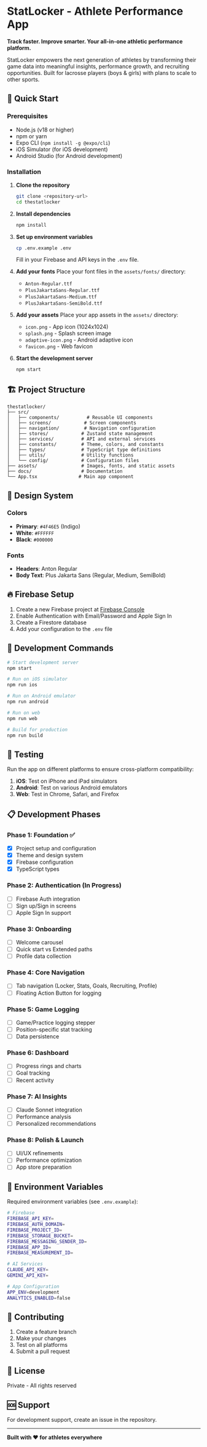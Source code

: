 # StatLocker - Athlete Performance App

**Track faster. Improve smarter. Your all-in-one athletic performance platform.**

StatLocker empowers the next generation of athletes by transforming their game data into meaningful insights, performance growth, and recruiting opportunities. Built for lacrosse players (boys & girls) with plans to scale to other sports.

## 🚀 Quick Start

### Prerequisites
- Node.js (v18 or higher)
- npm or yarn
- Expo CLI (`npm install -g @expo/cli`)
- iOS Simulator (for iOS development)
- Android Studio (for Android development)

### Installation

1. **Clone the repository**
   ```bash
   git clone <repository-url>
   cd thestatlocker
   ```

2. **Install dependencies**
   ```bash
   npm install
   ```

3. **Set up environment variables**
   ```bash
   cp .env.example .env
   ```
   Fill in your Firebase and API keys in the `.env` file.

4. **Add your fonts**
   Place your font files in the `assets/fonts/` directory:
   - `Anton-Regular.ttf`
   - `PlusJakartaSans-Regular.ttf`
   - `PlusJakartaSans-Medium.ttf`
   - `PlusJakartaSans-SemiBold.ttf`

5. **Add your assets**
   Place your app assets in the `assets/` directory:
   - `icon.png` - App icon (1024x1024)
   - `splash.png` - Splash screen image
   - `adaptive-icon.png` - Android adaptive icon
   - `favicon.png` - Web favicon

6. **Start the development server**
   ```bash
   npm start
   ```

## 🏗️ Project Structure

```
thestatlocker/
├── src/
│   ├── components/          # Reusable UI components
│   ├── screens/            # Screen components
│   ├── navigation/         # Navigation configuration
│   ├── stores/            # Zustand state management
│   ├── services/          # API and external services
│   ├── constants/         # Theme, colors, and constants
│   ├── types/             # TypeScript type definitions
│   ├── utils/             # Utility functions
│   └── config/            # Configuration files
├── assets/                # Images, fonts, and static assets
├── docs/                  # Documentation
└── App.tsx               # Main app component
```

## 🎨 Design System

### Colors
- **Primary**: `#4F46E5` (Indigo)
- **White**: `#FFFFFF`
- **Black**: `#000000`

### Fonts
- **Headers**: Anton Regular
- **Body Text**: Plus Jakarta Sans (Regular, Medium, SemiBold)

## 🔥 Firebase Setup

1. Create a new Firebase project at [Firebase Console](https://console.firebase.google.com)
2. Enable Authentication with Email/Password and Apple Sign In
3. Create a Firestore database
4. Add your configuration to the `.env` file

## 📱 Development Commands

```bash
# Start development server
npm start

# Run on iOS simulator
npm run ios

# Run on Android emulator
npm run android

# Run on web
npm run web

# Build for production
npm run build
```

## 🧪 Testing

Run the app on different platforms to ensure cross-platform compatibility:

1. **iOS**: Test on iPhone and iPad simulators
2. **Android**: Test on various Android emulators
3. **Web**: Test in Chrome, Safari, and Firefox

## 📋 Development Phases

### Phase 1: Foundation ✅
- [x] Project setup and configuration
- [x] Theme and design system
- [x] Firebase configuration
- [x] TypeScript types

### Phase 2: Authentication (In Progress)
- [ ] Firebase Auth integration
- [ ] Sign up/Sign in screens
- [ ] Apple Sign In support

### Phase 3: Onboarding
- [ ] Welcome carousel
- [ ] Quick start vs Extended paths
- [ ] Profile data collection

### Phase 4: Core Navigation
- [ ] Tab navigation (Locker, Stats, Goals, Recruiting, Profile)
- [ ] Floating Action Button for logging

### Phase 5: Game Logging
- [ ] Game/Practice logging stepper
- [ ] Position-specific stat tracking
- [ ] Data persistence

### Phase 6: Dashboard
- [ ] Progress rings and charts
- [ ] Goal tracking
- [ ] Recent activity

### Phase 7: AI Insights
- [ ] Claude Sonnet integration
- [ ] Performance analysis
- [ ] Personalized recommendations

### Phase 8: Polish & Launch
- [ ] UI/UX refinements
- [ ] Performance optimization
- [ ] App store preparation

## 🔐 Environment Variables

Required environment variables (see `.env.example`):

```bash
# Firebase
FIREBASE_API_KEY=
FIREBASE_AUTH_DOMAIN=
FIREBASE_PROJECT_ID=
FIREBASE_STORAGE_BUCKET=
FIREBASE_MESSAGING_SENDER_ID=
FIREBASE_APP_ID=
FIREBASE_MEASUREMENT_ID=

# AI Services
CLAUDE_API_KEY=
GEMINI_API_KEY=

# App Configuration
APP_ENV=development
ANALYTICS_ENABLED=false
```

## 🤝 Contributing

1. Create a feature branch
2. Make your changes
3. Test on all platforms
4. Submit a pull request

## 📄 License

Private - All rights reserved

## 🆘 Support

For development support, create an issue in the repository.

---

**Built with ❤️ for athletes everywhere**
